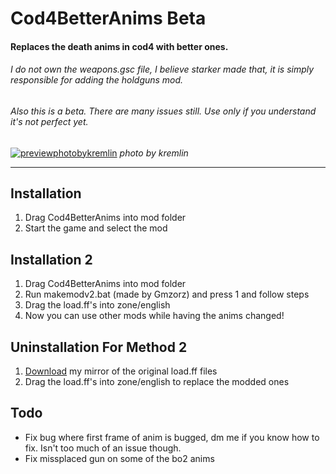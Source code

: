 # Cod4BetterAnims Beta
#### Replaces the death anims in cod4 with better ones.
###### I do not own the weapons.gsc file, I believe starker made that, it is simply responsible for adding the holdguns mod.
###### Also this is a beta. There are many issues still. Use only if you understand it's not perfect yet.
[![previewphotobykremlin](https://github.com/kruumy/Cod4BetterAnims/blob/main/preview.png)](https://youtu.be/6CbKWcWjmKs)
_photo by kremlin_

***

## Installation
1. Drag Cod4BetterAnims into mod folder
2. Start the game and select the mod

## Installation 2
1. Drag Cod4BetterAnims into mod folder
2. Run makemodv2.bat (made by Gmzorz) and press 1 and follow steps
3. Drag the load.ff's into zone/english
4. Now you can use other mods while having the anims changed!

## Uninstallation For Method 2
1. [Download](https://drive.google.com/file/d/12dVB-HZ2b5CNN9fLTgQW_CGz4RNVM6MA) my mirror of the original load.ff files
2. Drag the load.ff's into zone/english to replace the modded ones

## Todo
* Fix bug where first frame of anim is bugged, dm me if you know how to fix. Isn't too much of an issue though.
* Fix missplaced gun on some of the bo2 anims


